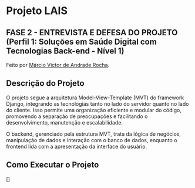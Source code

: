 # Projeto LAIS
## FASE 2 - ENTREVISTA E DEFESA DO PROJETO (Perfil 1: Soluções em Saúde Digital com Tecnologias Back-end - Nível 1)
Feito por [Márcio Victor de Andrade Rocha](https://github.com/marciusvic).

## Descrição do Projeto
O projeto segue a arquitetura Model-View-Template (MVT) do framework Django, integrando as tecnologias tanto no lado do servidor quanto no lado do cliente. Isso permite uma organização eficiente e modular do código, promovendo a separação de preocupações e facilitando o desenvolvimento, manutenção e escalabilidade.

O backend, gerenciado pela estrutura MVT, trata da lógica de negócios, manipulação de dados e interação com o banco de dados, enquanto o frontend lida com a apresentação da interface do usuário.

## Como Executar o Projeto
[]

